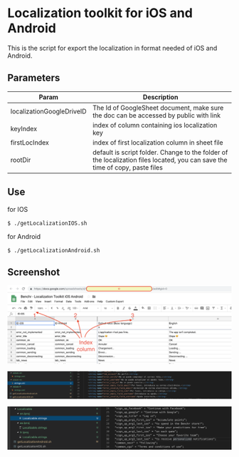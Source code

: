# Localization toolkit  for iOS and Android

This is the script for export the localization in format needed of iOS and Android. 

## Parameters 

| Param | Description |
|-------|-------------|
|localizationGoogleDriveID | The Id of GoogleSheet document, make sure the doc can be accessed by public with link |
|keyIndex  | index of column containing ios localization key |
|firstLocIndex  | index of first localization column in sheet file |
|rootDir  | default is script folder. Change to the folder of the localization files located, you can save the time of copy, paste files | 

## Use

for IOS

```
$ ./getLocalizationIOS.sh 

```

for Android

```
$ ./getLocalizationAndroid.sh 

```

## Screenshot

![sheet](https://raw.githubusercontent.com/tvpsoft/localization-toolkit-ios-android/master/localsheet.png)

![android](https://raw.githubusercontent.com/tvpsoft/localization-toolkit-ios-android/master/android.png)

![ios](https://raw.githubusercontent.com/tvpsoft/localization-toolkit-ios-android/master/ios.png)

